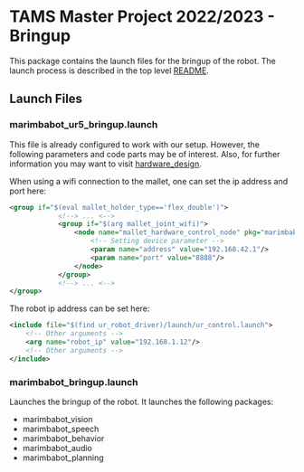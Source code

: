 # TAMS Master Project 2022/2023 - Bringup

This package contains the launch files for the bringup of the robot.
The launch process is described in the top level [README](../README.md).

## Launch Files

### marimbabot_ur5_bringup.launch
This file is already configured to work with our setup.
However, the following parameters and code parts may be of interest. Also, for further information you may want to visit [hardware_design](https://github.com/UHHRobotics22-23/hardware_design).

When using a wifi connection to the mallet, one can set the ip address and port here:

```xml
<group if="$(eval mallet_holder_type=='flex_double')">
            <!--> ... <-->
            <group if="$(arg mallet_joint_wifi)">
                <node name="mallet_hardware_control_node" pkg="marimbabot_hardware" type="mallet_hardware_control_node_wifi" output="screen">
                    <!-- Setting device parameter -->
                    <param name="address" value="192.168.42.1"/>
                    <param name="port" value="8888"/>
                </node>
            </group>
            <!--> ... <-->
</group>

```

The robot ip address can be set here:
```xml
<include file="$(find ur_robot_driver)/launch/ur_control.launch">
    <!-- Other arguments -->
    <arg name="robot_ip" value="192.168.1.12"/>
    <!-- Other arguments -->
</include>

```

### marimbabot_bringup.launch
Launches the bringup of the robot. It launches the following packages:

- marimbabot_vision
- marimbabot_speech
- marimbabot_behavior
- marimbabot_audio
- marimbabot_planning
